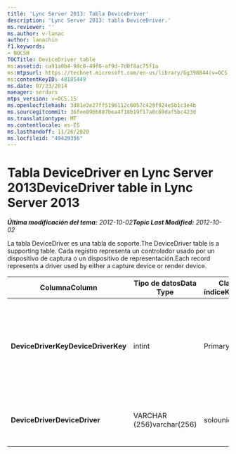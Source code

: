 ```yaml
---
title: 'Lync Server 2013: Tabla DeviceDriver'
description: 'Lync Server 2013: tabla DeviceDriver.'
ms.reviewer: ''
ms.author: v-lanac
author: lanachin
f1.keywords:
- NOCSH
TOCTitle: DeviceDriver table
ms:assetid: ca91a0b4-98c0-49f6-af9d-7d0f8ac75f1a
ms:mtpsurl: https://technet.microsoft.com/en-us/library/Gg398844(v=OCS.15)
ms:contentKeyID: 48185449
ms.date: 07/23/2014
manager: serdars
mtps_version: v=OCS.15
ms.openlocfilehash: 3d81e2e27ff5196112c6057c429f924e5b1c3e4b
ms.sourcegitcommit: 36fee89bb887bea4f18b19f17a8c69daf5bc423d
ms.translationtype: MT
ms.contentlocale: es-ES
ms.lasthandoff: 11/26/2020
ms.locfileid: "49429356"
---
```

# <a name="devicedriver-table-in-lync-server-2013"></a><span data-ttu-id="b05e4-103">Tabla DeviceDriver en Lync Server 2013</span><span class="sxs-lookup"><span data-stu-id="b05e4-103">DeviceDriver table in Lync Server 2013</span></span>

<div data-xmlns="http://www.w3.org/1999/xhtml">

<div class="topic" data-xmlns="http://www.w3.org/1999/xhtml" data-msxsl="urn:schemas-microsoft-com:xslt" data-cs="https://msdn.microsoft.com/">

<div data-asp="https://msdn2.microsoft.com/asp">



</div>

<div id="mainSection">

<div id="mainBody"><span data-ttu-id="b05e4-104">

<span> </span></span><span class="sxs-lookup"><span data-stu-id="b05e4-104">

<span> </span></span></span>

<span data-ttu-id="b05e4-105">_**Última modificación del tema:** 2012-10-02_</span><span class="sxs-lookup"><span data-stu-id="b05e4-105">_**Topic Last Modified:** 2012-10-02_</span></span>

<span data-ttu-id="b05e4-106">La tabla DeviceDriver es una tabla de soporte.</span><span class="sxs-lookup"><span data-stu-id="b05e4-106">The DeviceDriver table is a supporting table.</span></span> <span data-ttu-id="b05e4-107">Cada registro representa un controlador usado por un dispositivo de captura o un dispositivo de representación.</span><span class="sxs-lookup"><span data-stu-id="b05e4-107">Each record represents a driver used by either a capture device or render device.</span></span>


<table>
<colgroup>
<col style="width: 25%" />
<col style="width: 25%" />
<col style="width: 25%" />
<col style="width: 25%" />
</colgroup>
<thead>
<tr class="header">
<th><span data-ttu-id="b05e4-108"><strong>Columna</strong></span><span class="sxs-lookup"><span data-stu-id="b05e4-108"><strong>Column</strong></span></span></th>
<th><span data-ttu-id="b05e4-109"><strong>Tipo de datos</strong></span><span class="sxs-lookup"><span data-stu-id="b05e4-109"><strong>Data Type</strong></span></span></th>
<th><span data-ttu-id="b05e4-110"><strong>Clave o índice</strong></span><span class="sxs-lookup"><span data-stu-id="b05e4-110"><strong>Key/Index</strong></span></span></th>
<th><span data-ttu-id="b05e4-111"><strong>Detalles</strong></span><span class="sxs-lookup"><span data-stu-id="b05e4-111"><strong>Details</strong></span></span></th>
</tr>
</thead>
<tbody>
<tr class="odd">
<td><p><span data-ttu-id="b05e4-112"><strong>DeviceDriverKey</strong></span><span class="sxs-lookup"><span data-stu-id="b05e4-112"><strong>DeviceDriverKey</strong></span></span></p></td>
<td><p><span data-ttu-id="b05e4-113">int</span><span class="sxs-lookup"><span data-stu-id="b05e4-113">int</span></span></p></td>
<td><p><span data-ttu-id="b05e4-114">Primary</span><span class="sxs-lookup"><span data-stu-id="b05e4-114">Primary</span></span></p></td>
<td><p><span data-ttu-id="b05e4-115">Número único que identifica este registro de controlador de dispositivo.</span><span class="sxs-lookup"><span data-stu-id="b05e4-115">Unique number identifying this device driver record.</span></span></p></td>
</tr>
<tr class="even">
<td><p><span data-ttu-id="b05e4-116"><strong>DeviceDriver</strong></span><span class="sxs-lookup"><span data-stu-id="b05e4-116"><strong>DeviceDriver</strong></span></span></p></td>
<td><p><span data-ttu-id="b05e4-117">VARCHAR (256)</span><span class="sxs-lookup"><span data-stu-id="b05e4-117">varchar(256)</span></span></p></td>
<td><p><span data-ttu-id="b05e4-118">solo</span><span class="sxs-lookup"><span data-stu-id="b05e4-118">unique</span></span></p></td>
<td><p><span data-ttu-id="b05e4-119">Nombre del controlador del dispositivo.</span><span class="sxs-lookup"><span data-stu-id="b05e4-119">Device driver name.</span></span></p></td>
</tr>
</tbody>
</table><span data-ttu-id="b05e4-120">


</div>

<span> </span>

</div>

</div>

</span><span class="sxs-lookup"><span data-stu-id="b05e4-120">


</div>

<span> </span>

</div>

</div>

</span></span></div>

